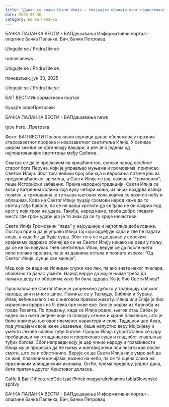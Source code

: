 ```yaml
---
title: "Данас се слави Свети Илија – Упознајте обичаје овог православног празника"
date: 2025-06-30
category: Бачка Паланка
---
```


БАЧКА ПАЛАНКА ВЕСТИ - БАПдешавања Информативни портал - општине Бачка Паланка, Бач, Бачки Петровац

Ulogujte se / Pridružite se

romanianews

Ulogujte se / Pridružite se

понедељак, јун 30, 2025

Ulogujte se / Pridružite se

БАП ВЕСТИИнформативни портал

Куцајте овдеПретражи

БАЧКА ПАЛАНКА ВЕСТИ - БАПдешавања news

type here...Претрага

Фото: БАП ВЕСТИ
            Православни верници данас обележавају празник старозаветног пророка и новозаветног светитеља Илије. У селима широм земље се организују вашари, а реч је о једном од најпоштованијих светитеља међу Србима.

Сматра се да је преласком на хришћанство, српски народ особине старог бога Перуна, који је управљао муњама и громовима, приписао Светом Илији. Због тога велики број обичаја и веровања потиче још из предхришћанског времена, а Свети Илија се још назива и “Громовник”, пише Историјски забавник.
Према народној традицији, Свети Илија се вози у ватреним колима која вуку четири коња, из чијих ноздрва избија пламен, а грмљавина је тутњава његових кола којима се вози по небу и облацима. Када на Светог Илију пуцају громови народ каже да то светац гађа ђаволе, па се не ваља крстити да се ђаво не би сакрио под крст у који гром не удара. Такође, народ каже, треба добро гледати место где гром удари јер је то знак да се ту крије нечастиви.


Свети Илија Громовник “пада” у најсушније и најтоплије доба године. Постоји прича да је управо Илија тај који одређује када и где ће падати киша, а када ће да буде суша. Због тога се и до данас у сеоским крајевима задржао обичај да се на Светог Илију никако не ради у пољу, да се не би навукао гнев светитеља. Ипак, верује се да после њега лепо полако пролази, па је из давнина остала и позната изрека: “Од Светог Илије, сунце све милије”.


Мед који се вади на Илиндан служи као лек, па ако знате неког пчелара, обавезно га данас узмите. Народ верује да мајке њиме треба да намажу децу по образима како би била здрава.
Ко је био Свети Илија?


Прослављање Светог Илије је укорењено дубоко у традицију српског народа, али и много шире. Помиње се у Талмуду, Библији и Курану. Ипак, већина мало зна о његовом правом животу.
Илија или Елаја је био израелски пророк из 9. века пре нове ере. Био је родом из Ароноба из града Тесвита. По предању, када се Илија родио, његов отац Сабах је видео око њега анђеле који га повијају огњем и хране пламеном, што је било знамење његовог пламеног карактера и силе.
Тадашњи цар Ахав, под утицајем своје жене Језавеље, беше напустио веру Мојсијеву и уместо Јехове славио туђе богове.
Пророк Илија супротставио се цару пребацивши му отпадништво и пророковао сушу и глад због слављења туђих богова. Због неправди коју је цар чинио народу и грамзивости Илија му је прорекао да ће њему и његовој жени пси лизати крв после смрти, што се и обистинило.
Верује се да Свети Илија није умро већ да се жив, пламеним кочијама, вазнео на небо, па се та сцена слика на празничким илинданским иконама. Он ће, према предању, једног дана, бити претеча другог Христовог доласка.

Caffe & Bar (1)FeaturedGde izaći?hírek magyarulreklamna tablaSlovenské správy

БАЧКА ПАЛАНКА ВЕСТИ - БАПдешавања Информативни портал - општине Бачка Паланка, Бач, Бачки Петровац
